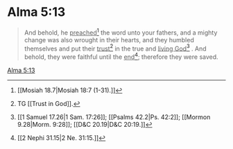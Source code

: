 # Alma 5:13

> And behold, he <u>preached</u>[^a] the word unto your fathers, and a mighty change was also wrought in their hearts, and they humbled themselves and put their <u>trust</u>[^b] in the true and <u>living God</u>[^c] . And behold, they were faithful until the <u>end</u>[^d]; therefore they were saved.

[Alma 5:13](https://www.churchofjesuschrist.org/study/scriptures/bofm/alma/5?lang=eng&id=p13#p13)


[^a]: [[Mosiah 18.7|Mosiah 18:7 (1-31).]]
[^b]: TG [[Trust in God]].
[^c]: [[1 Samuel 17.26|1 Sam. 17:26]]; [[Psalms 42.2|Ps. 42:2]]; [[Mormon 9.28|Morm. 9:28]]; [[D&C 20.19|D&C 20:19.]]
[^d]: [[2 Nephi 31.15|2 Ne. 31:15.]]
